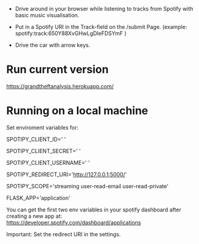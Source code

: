 
- Drive around in your browser while listening to tracks from Spotify with basic music visualisation.

- Put in a Spotify URI in the Track-field on the /submit Page. (example: spotify:track:650Y88XvGHwLgDleFDSYmF )

- Drive the car with arrow keys.

# Run current version  
https://grandtheftanalysis.herokuapp.com/


# Running on a local machine

Set enviroment variables for:

SPOTIPY_CLIENT_ID=' '

SPOTIPY_CLIENT_SECRET=' '

SPOTIPY_CLIENT_USERNAME=' '

SPOTIPY_REDIRECT_URI='http://127.0.0.1:5000/'

SPOTIPY_SCOPE='streaming user-read-email user-read-private'

FLASK_APP='application'

You can get the first two env variables in your spotify dashboard after creating a new app at:
https://developer.spotify.com/dashboard/applications

Important: Set the redirect URI in the settings.
